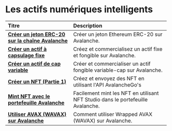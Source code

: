 # Les actifs numériques intelligents

| Titre | Description |
| :--- | :--- |
| [**Créer un jeton ERC-20 sur la chaîne Avalanche**](create-erc-20-token-on-avalanche-c-chain.md) | Créer un jeton Ethereum ERC-20 sur Avalanche. |
| [**Créer un actif à capsulage fixe**](create-a-fix-cap-asset.md) | Créez et commercialisez un actif fixe et fongible sur Avalanche. |
| [**Créer un actif de cap variable**](creating-a-variable-cap-asset.md) | Créer et commercialiser un actif fongible variable-cap sur Avalanche. |
| [**Créer un NFT \(Partie 1\)**](creating-a-nft-part-1.md) | Créez et envoyez des NFT en utilisant l'API AvalancheGo's |
| [**Mint NFT avec le portefeuille Avalanche**](wallet-nft-studio.md) | Facilement mint les NFT en utilisant NFT Studio dans le portefeuille Avalanche. |
| [**Utiliser AVAX \(WAVAX\) sur Avalanche**](how-to-use-wavax-on-avalanche.md) | Comment utiliser Wrapped AVAX \(WAVAX\) sur Avalanche. |

